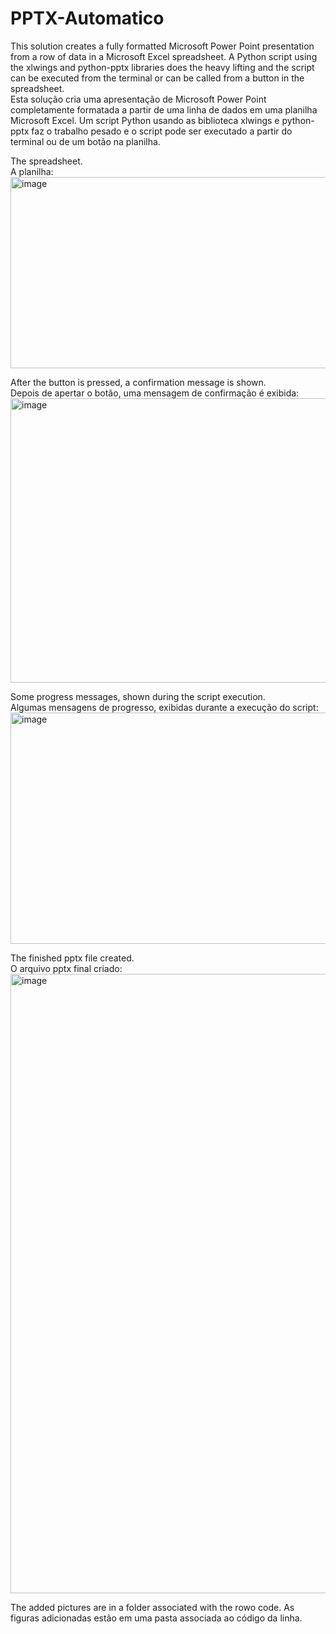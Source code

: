 # PPTX-Automatico
This solution creates a fully formatted Microsoft Power Point presentation from a row of data in a Microsoft Excel spreadsheet. A Python script using the xlwings and python-pptx libraries does the heavy lifting and the script can be executed from the terminal or can be called from a button in the spreadsheet.  
Esta solução cria uma apresentação de Microsoft Power Point completamente formatada a partir de uma linha de dados em uma planilha Microsoft Excel. Um script Python usando as biblioteca xlwings e python-pptx faz o trabalho pesado e o script pode ser executado a partir do terminal ou de um botão na planilha.


The spreadsheet.  
A planilha:
<img width="1812" height="306" alt="image" src="https://github.com/user-attachments/assets/6edd6d0d-f444-484f-a2fe-5273ce5d56ff" />


After the button is pressed, a confirmation message is shown.  
Depois de apertar o botão, uma mensagem de confirmação é exibida:
<img width="1813" height="455" alt="image" src="https://github.com/user-attachments/assets/0e82744b-968f-481c-84d3-0817324fd48f" />


Some progress messages, shown during the script execution.  
Algumas mensagens de progresso, exibidas durante a execução do script:
<img width="1722" height="370" alt="image" src="https://github.com/user-attachments/assets/b02d511b-c47f-41f4-bf60-7ef12df98b82" />

The finished pptx file created.  
O arquivo pptx final criado:
<img width="1919" height="991" alt="image" src="https://github.com/user-attachments/assets/c5070c60-813f-4e89-b329-3377c4ee9272" />

The added pictures are in a folder associated with the rowo code.
As figuras adicionadas estão em uma pasta associada ao código da linha.

